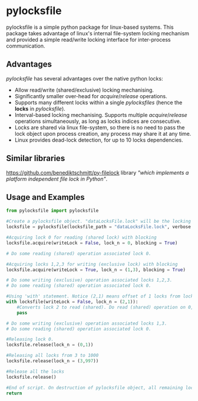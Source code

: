 # pylocksfile

pylocksfile is a simple python package for linux-based systems. This package takes advantage of linux's internal file-system locking mechanism and provided a simple read/write locking interface for inter-process communication.

## Advantages

*pylocksfile* has several advantages over the native python locks:

*	Allow read/write (shared/exclusive) locking mechanising.
*	Significantly smaller over-head for *acquire*/*release* operations.
*	Supports many different locks within a single *pylocksfiles* (hence the **locks** in *pylocksfile*).
*	Interval-based locking mechanising. Supports multiple *acquire*/*release* operations simultaneously, as long as locks indices are consecutive.
*	Locks are shared via linux file-system, so there is no need to pass the lock object upon process creation, any process may share it at any time.
*	Linux provides dead-lock detection, for up to 10 locks dependencies.

## Similar libraries

https://github.com/benediktschmitt/py-filelock library *"which implements a platform independent file lock in Python"*.

## Usage and Examples

```Python
from pylocksfile import pylocksfile

#Create a pylocksfile object. "dataLocksFile.lock" will be the locking file
locksfile = pylocksfile(locksfile_path = "dataLocksFile.lock", verbose = False, l_id = 'process_1')

#Acquiring lock 0 for reading (shared lock) with blocking
locksfile.acquire(writeLock = False, lock_n = 0, blocking = True)

# Do some reading (shared) operation associated lock 0.

#Acquiring locks 1,2,3 for writing (exclusive lock) with blocking
locksfile.acquire(writeLock = True, lock_n = (1,3), blocking = True)

# Do some writing (exclusive) operation associated locks 1,2,3. 
# Do some reading (shared) operation associated lock 0.

#Using 'with' statement. Notice (2,1) means offset of 1 locks from lock 2, hence it is equivalent to 'lock_n = 2'.
with locksfile(writeLock = False, lock_n = (2,1)):
	#Converts lock 2 to read (shared). Do read (shared) operation on 0,2 and write (exclusive) on 1,3
	pass

# Do some writing (exclusive) operation associated locks 1,3. 
# Do some reading (shared) operation associated lock 0.

#Releasing lock 0.
locksfile.release(lock_n = (0,1))

#Releasing all locks from 3 to 1000
locksfile.release(lock_n = (3,997))

#Release all the locks
locksfile.release()

#End of script. On destruction of pylocksfile object, all remaining locks will be freed.
return
```

